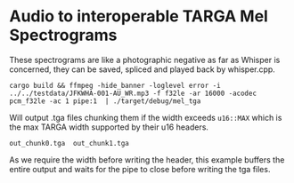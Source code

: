 # Audio to interoperable TARGA Mel Spectrograms

These spectrograms are like a photographic negative as far as Whisper is
concerned, they can be saved, spliced and played back by whisper.cpp.

```
cargo build && ffmpeg -hide_banner -loglevel error -i ../../testdata/JFKWHA-001-AU_WR.mp3 -f f32le -ar 16000 -acodec pcm_f32le -ac 1 pipe:1  | ./target/debug/mel_tga
```

Will output .tga files chunking them if the width exceeds `u16::MAX` which is
the max TARGA width supported by their u16 headers.

```
out_chunk0.tga	out_chunk1.tga
```

As we require the width before writing the header, this example buffers the
entire output and waits for the pipe to close before writing the tga files.
